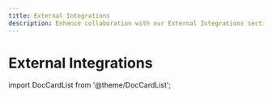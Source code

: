 ```yaml
---
title: External Integrations
description: Enhance collaboration with our External Integrations section. Integrate with tools for end to end testing reporting tools.
---
```


# External Integrations

import DocCardList from '@theme/DocCardList';

<DocCardList />
